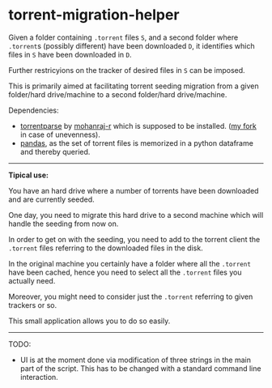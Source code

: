 torrent-migration-helper
========================

Given a folder containing `.torrent` files `S`, and a second folder where `.torrent`s (possibly different) have been downloaded `D`, it identifies which files in `S` have been downloaded in `D`.

Further restricyions on the tracker of desired files in `S` can be imposed.

This is primarily aimed at facilitating torrent seeding migration from a given folder/hard drive/machine to a second folder/hard drive/machine.

Dependencies:

  + [torrentparse](https://github.com/mohanraj-r/torrentparse) by [mohanraj-r](https://github.com/mohanraj-r) which is supposed to be installed. ([my fork](https://github.com/acorbe/torrentparse) in case of unevenness).
  + [pandas](http://pandas.pydata.org/), as the set of torrent files is memorized in a python dataframe and thereby queried.

------------------

**Tipical use:**

You have an hard drive where a number of torrents have been downloaded and are currently seeded. 

One day, you need to migrate this hard drive to a second machine which will handle the seeding from now on.

In order to get on with the seeding, you need to add to the torrent client the `.torrent` files referring to the downloaded files in the disk.

In the original machine you certainly have a folder where all the `.torrent` have been cached, hence you need to select all the `.torrent` files you actually need.

Moreover, you might need to consider just the `.torrent` referring to given trackers or so.


This small application allows you to do so easily.

-----------------

TODO:

   + UI is at the moment done via modification of three strings in the main part of the script. This has to be changed with a standard command line interaction.

